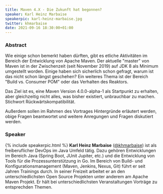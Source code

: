 ```yaml
---
title: Maven 4.X - Die Zukunft hat begonnen?
speaker: Karl Heinz Marbaise
speakerpic: karl-heinz-marbaise.jpg
twitter: khmarbaise
date: 2021-09-16 18:30:00+01:00
---
```


### Abstract

Wie einige schon bemerkt haben dürften, gibt es etliche Aktivitäten im Bereich der Entwicklung von Apache Maven.
Der aktuelle "master" von Maven ist in der Zwischenzeit (seit November 2019) auf JDK 8 als Minimum umgestellt worden.
Einige haben sich sicherlich schon gefragt, warum ist das nicht schon längst geschehen?
Ein weiteres Thema ist der Bereich "Build vs. Consumer POM" oder das Verhalten des Reaktors.

Das Ziel ist es, eine Maven Version 4.0.0-alpha-1 als Startpunkt zu erhalten, aber gleichzeitig nicht alles, was bisher existiert, unbrauchbar zu machen.
Stichwort Rückwärtskompatibilität.

Außerdem sollen im Rahmen des Vortrages Hintergründe erläutert werden, obige Fragen beantwortet und weitere Anregungen und Fragen diskutiert werden.

### Speaker

{% include speakerpic.html %}
__Karl Heinz Marbaise__ ([@khmarbaise](https://twitter.com/khmarbaise)) ist als freiberuflicher DevOps im Java Umfeld tätig.
Dazu gehören Entwicklungen im Bereich Java (Spring Boot, JUnit Jupiter, etc.) und die Entwicklung von Tools für die Prozessunterstützung in Go.
Im Bereich von Build- und Konfigurationsmanagement (Maven, Jenkins, Nexus, Git) führt er seit Jahren Trainings durch.
In seiner Freizeit arbeitet er an den unterschiedlichsten Open Source Projekten unter anderem am Apache Maven Projekt.
Er hält bei unterschiedlichsten Veranstaltungen Vorträge zu entsprechden Themen.


